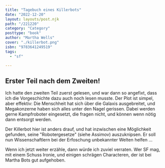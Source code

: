 ```yaml
---
title: "Tagebuch eines Killerbots"
date: "2022-12-20"
layout: layouts/post.njk
path: "/221220"
category: "Category"
posttype: "book"
author: "Martha Wells"
cover: "./killerbot.png"
isbn: "9783641249519"
tags:
  - "sf"

---
```

## Erster Teil nach dem Zweiten!

Ich hatte den zweiten Teil zuerst gelesen, und war dann so angefixt, dass ich die Vorgeschichte dazu auch noch lesen musste. Der Plot ist simpel, aber effektiv: Die Menschheit hat sich über die Galaxis ausgebreitet, und Megakonzerne haben sich alles unter den Nagel gerissen. Dabei werden gerne Kampfroboter eingesetzt, die fragen nicht, und können wenn nötig dann entsorgt werden.

Der Killerbot hier ist anders drauf, und hat inzwischen eine Möglichkeit gefunden, seine "Robotergesetze" (siehe Assimov) auszuknipsen. Er soll nun Wissenschaftlern bei der Erfoschung unbekannter Welten helfen ...

Wenn ich jetzt weiter erzähle, dann würde ich zuviel verraten. Wer SF mag, mit einem Schuss Ironie, und einigen schrägen Characteren, der ist bei Martha Bots gut aufgehoben.
